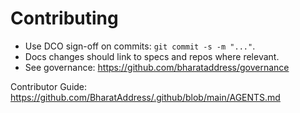# Contributing

- Use DCO sign-off on commits: `git commit -s -m "..."`.
- Docs changes should link to specs and repos where relevant.
- See governance: https://github.com/bharataddress/governance

Contributor Guide: https://github.com/BharatAddress/.github/blob/main/AGENTS.md
